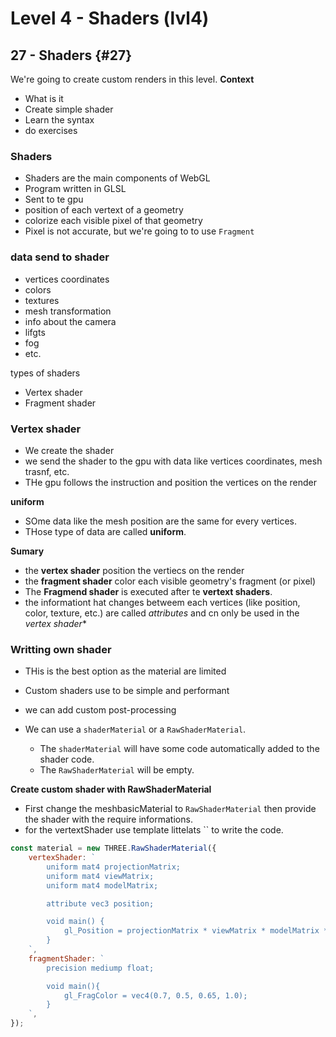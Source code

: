 # Level 4 - Shaders (lvl4)

## 27 - Shaders {#27}
We're going to create custom renders in this level.
**Context**
* What is it
* Create simple shader
* Learn the syntax
* do exercises


### Shaders
* Shaders are the main components of WebGL
* Program written in GLSL
* Sent to te gpu
* position of each vertext of a geometry
* colorize each visible pixel of that geometry
* Pixel is not accurate, but we're going to to use `Fragment `

### data send to shader
* vertices coordinates
* colors
* textures
* mesh transformation
* info about the camera
* lifgts
* fog
* etc.

types of shaders
* Vertex shader
* Fragment shader


### Vertex shader
* We create the shader
* we send the shader to the gpu with data like vertices coordinates, mesh trasnf, etc.
* THe gpu follows the instruction and position the vertices on the render

**uniform**
* SOme data like the mesh position are the same for every vertices.
* THose type of data are called **uniform**.

**Sumary**
* the **vertex shader** position the vertiecs on the render
* the **fragment shader** color each visible geometry's fragment (or pixel) 
* The **Fragmend shader** is executed after te **vertext shaders**.
* the informationt hat changes betweem each vertices (like position, color, texture, etc.) are called *attributes* and cn only be used in the *vertex shader**

### Writting own shader
* THis is the best option as the material are limited
* Custom shaders use to be simple and performant
* we can add custom post-processing

* We can use a `shaderMaterial` or a `RawShaderMaterial`.
   * The `shaderMaterial` will have some code automatically added to the shader code.
   * The `RawShaderMaterial` will be empty.

**Create custom shader with RawShaderMaterial**
* First change the meshbasicMaterial to `RawShaderMaterial` then provide the shader with the require informations.
* for the vertextShader use template littelats `` to write the code.
```js
const material = new THREE.RawShaderMaterial({
    vertexShader: `
        uniform mat4 projectionMatrix;
        uniform mat4 viewMatrix;
        uniform mat4 modelMatrix;

        attribute vec3 position;

        void main() {
            gl_Position = projectionMatrix * viewMatrix * modelMatrix * vec4(position, 1.0);
        }
    `,
    fragmentShader: `
        precision mediump float;

        void main(){
            gl_FragColor = vec4(0.7, 0.5, 0.65, 1.0);
        }
    `,
});
```